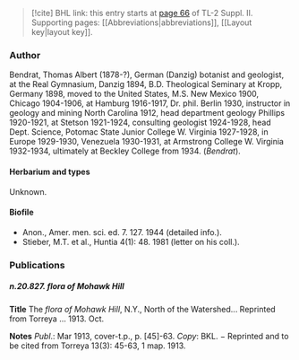 > [!cite] BHL link: this entry starts at [page 66](https://www.biodiversitylibrary.org/item/103859#page/76/mode/1up) of TL-2 Suppl. II.
> Supporting pages: [[Abbreviations|abbreviations]], [[Layout key|layout key]].

### Author

Bendrat, Thomas Albert (1878-?), German (Danzig) botanist and geologist, at the Real Gymnasium, Danzig 1894, B.D. Theological Seminary at Kropp, Germany 1898, moved to the United States, M.S. New Mexico 1900, Chicago 1904-1906, at Hamburg 1916-1917, Dr. phil. Berlin 1930, instructor in geology and mining North Carolina 1912, head department geology Phillips 1920-1921, at Stetson 1921-1924, consulting geologist 1924-1928, head Dept. Science, Potomac State Junior College W. Virginia 1927-1928, in Europe 1929-1930, Venezuela 1930-1931, at Armstrong College W. Virginia 1932-1934, ultimately at Beckley College from 1934. (*Bendrat*).

#### Herbarium and types

Unknown.

#### Biofile

- Anon., Amer. men. sci. ed. 7. 127. 1944 (detailed info.).
- Stieber, M.T. et al., Huntia 4(1): 48. 1981 (letter on his coll.).

### Publications

##### n.20.827. flora of Mohawk Hill

**Title**
The *flora of Mohawk Hill*, N.Y., North of the Watershed... Reprinted from Torreya ... 1913. Oct.

**Notes**
*Publ*.: Mar 1913, cover-t.p., p. \[45\]-63. *Copy*: BKL. − Reprinted and to be cited from Torreya 13(3): 45-63, 1 map. 1913.

